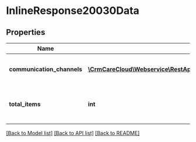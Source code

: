 # InlineResponse20030Data

## Properties
Name | Type | Description | Notes
------------ | ------------- | ------------- | -------------
**communication_channels** | [**\CrmCareCloud\Webservice\RestApi\Client\Model\CommunicationChannel[]**](CommunicationChannel.md) | Structure of the communication channel. | [optional] 
**total_items** | **int** | Total count of found items of the resource communication channels. | [optional] 

[[Back to Model list]](../../README.md#documentation-for-models) [[Back to API list]](../../README.md#documentation-for-api-endpoints) [[Back to README]](../../README.md)

